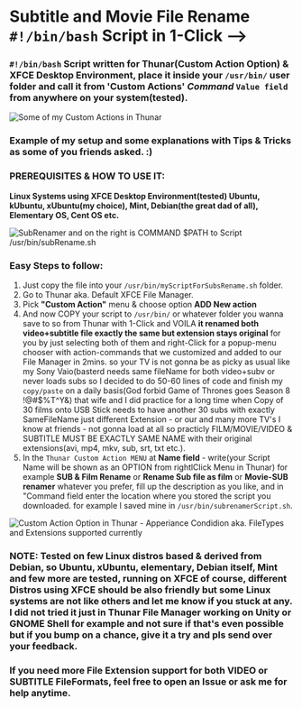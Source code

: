 # Subtitle and Movie File Rename **`#!/bin/bash`** Script in 1-Click -->




### **`#!/bin/bash`** Script written for Thunar(Custom Action Option) & XFCE Desktop Environment, place it inside your `/usr/bin/` user folder and call it from 'Custom Actions' *Command* `Value field` from anywhere on your system(tested).

![Some of my Custom Actions in Thunar](http://i.imgur.com/4UmwPCn.png)


### Example of my setup and some explanations with Tips & Tricks as some of you friends asked. :)


### PREREQUISITES & HOW TO USE IT:

**Linux Systems using XFCE Desktop Environment(tested) Ubuntu, kUbuntu, xUbuntu(my choice), Mint, Debian(the great dad of all), Elementary OS, Cent OS etc.**


![SubRenamer and on the right is COMMAND $PATH to Script /usr/bin/subRename.sh](http://i.imgur.com/U96nZHW.png)



### Easy Steps to follow:

1. Just copy the file into your `/usr/bin/myScriptForSubsRename.sh` folder.
2. Go to Thunar aka. Default XFCE File Manager.
3. Pick **"Custom Action"** menu & choose option **ADD New action**
4. And now COPY your script to `/usr/bin/` or whatever folder you wanna save to so from Thunar with 1-Click and VOILA **it renamed both video+subtitle file exactly the same but extension stays original** for you by just selecting both of them and right-Click for a popup-menu chooser with action-commands that we customized and added to our File Manager in 2mins. so your TV is not gonna be as picky as usual like my Sony Vaio(basterd needs same fileName for both video+subv or never loads subs so I decided to do 50-60 lines of code and finish my `copy/paste` on a daily basis(God forbid Game of Thrones goes Season 8 !@#$%T^Y&) that wife and I did practice for a long time when Copy of 30 films onto USB Stick needs to have another 30 subs with exactly SameFileName just different Extension - or our and many more TV's I know at friends - not gonna load at all so practicly FILM/MOVIE/VIDEO & SUBTITLE MUST BE EXACTLY SAME NAME with their original extensions(avi, mp4, mkv, sub, srt, txt etc.).
5. In the `Thunar Custom Action MENU` at **Name field** - write(your Script Name will be shown as an OPTION from rightlClick Menu in Thunar) for example **SUB & Film Rename** or **Rename Sub file as film** or **Movie-SUB renamer** whatever you prefer, fill up the description as you like, and in "Command field enter the location where you stored the script you downloaded.
for example I saved mine in `/usr/bin/subrenamerScript.sh`.


![Custom Action Option in Thunar - Apperiance Condidion aka. FileTypes and Extensions supported currently](http://i.imgur.com/Tq8bh6r.png)



### NOTE: Tested on few Linux distros based & derived from Debian, so Ubuntu, xUbuntu, elementary, Debian itself, Mint and few more are tested, running on XFCE of course, different Distros using XFCE should be also friendly but some Linux systems are not like others and let me know if you stuck at any. I did not tried it just in Thunar File Manager working on Unity or GNOME Shell for example and not sure if that's even possible but if you bump on a chance, give it a try and pls send over your feedback.


### If you need more File Extension support for both VIDEO or SUBTITLE FileFormats, feel free to open an Issue or ask me for help anytime.
